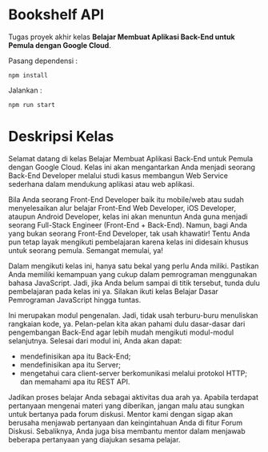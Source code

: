 # Bookshelf API
Tugas proyek akhir kelas **Belajar Membuat Aplikasi Back-End untuk Pemula dengan Google Cloud**.

Pasang dependensi :
```
npm install
```
Jalankan :
```
npm run start
```

# Deskripsi Kelas
Selamat datang di kelas Belajar Membuat Aplikasi Back-End untuk Pemula dengan Google Cloud. Kelas ini akan mengantarkan Anda menjadi seorang Back-End Developer melalui studi kasus membangun Web Service sederhana dalam mendukung aplikasi atau web aplikasi.

Bila Anda seorang Front-End Developer baik itu mobile/web atau sudah menyelesaikan alur belajar Front-End Web Developer, iOS Developer, ataupun Android Developer, kelas ini akan menuntun Anda guna menjadi seorang Full-Stack Engineer (Front-End + Back-End). Namun, bagi Anda yang bukan seorang Front-End Developer, tak usah khawatir! Tentu Anda pun tetap layak mengikuti pembelajaran karena kelas ini didesain khusus untuk seorang pemula. Semangat memulai, ya!

Dalam mengikuti kelas ini, hanya satu bekal yang perlu Anda miliki. Pastikan Anda memiliki kemampuan yang cukup dalam pemrograman menggunakan bahasa JavaScript. Jadi, jika Anda belum sampai di titik tersebut, tunda dulu pembelajaran pada kelas ini ya. Silakan ikuti kelas Belajar Dasar Pemrograman JavaScript hingga tuntas.

Ini merupakan modul pengenalan. Jadi, tidak usah terburu-buru menuliskan rangkaian kode, ya. Pelan-pelan kita akan pahami dulu dasar-dasar dari pengembangan Back-End agar lebih mudah mengikuti modul-modul selanjutnya. Selesai dari modul ini, Anda akan dapat:

- mendefinisikan apa itu Back-End;
- mendefinisikan apa itu Server;
- mengetahui cara client-server berkomunikasi melalui protokol HTTP; dan memahami apa itu REST API.

Jadikan proses belajar Anda sebagai aktivitas dua arah ya. Apabila terdapat pertanyaan mengenai materi yang diberikan, jangan malu atau sungkan untuk bertanya pada forum diskusi. Mentor kami dengan sigap akan berusaha menjawab pertanyaan dan keingintahuan Anda di fitur Forum Diskusi. Sebaliknya, Anda juga bisa membantu mentor dalam menjawab beberapa pertanyaan yang diajukan sesama pelajar.